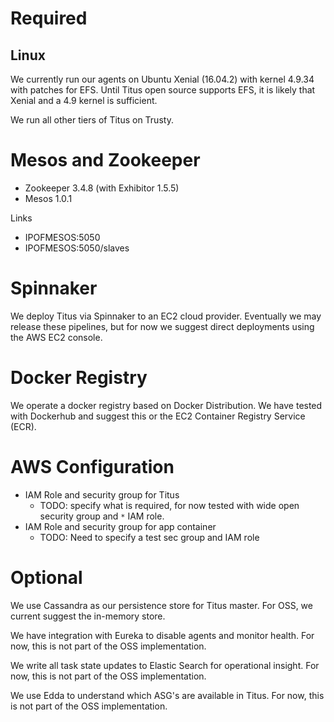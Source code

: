 # Required
## Linux
We currently run our agents on Ubuntu Xenial (16.04.2) with kernel 4.9.34 with
patches for EFS. Until Titus open source supports EFS, it is likely that Xenial
and a 4.9 kernel is sufficient.

We run all other tiers of Titus on Trusty.

# Mesos and Zookeeper
- Zookeeper 3.4.8 (with Exhibitor 1.5.5)
- Mesos 1.0.1

Links
- IPOFMESOS:5050
- IPOFMESOS:5050/slaves

# Spinnaker
We deploy Titus via Spinnaker to an EC2 cloud provider. Eventually we may
release these pipelines, but for now we suggest direct deployments using
the AWS EC2 console.

# Docker Registry
We operate a docker registry based on Docker Distribution. We have tested with
Dockerhub and suggest this or the EC2 Container Registry Service (ECR).

# AWS Configuration

- IAM Role and security group for Titus
  - TODO: specify what is required, for now tested with wide open security group
  and ``*`` IAM role. 
- IAM Role and security group for app container
  - TODO: Need to specify a test sec group and IAM role

# Optional
We use Cassandra as our persistence store for Titus master. For OSS, we
current suggest the in-memory store.

We have integration with Eureka to disable agents and monitor health. For now,
this is not part of the OSS implementation.

We write all task state updates to Elastic Search for operational insight. For
now, this is not part of the OSS implementation.

We use Edda to understand which ASG's are available in Titus. For now, this is
not part of the OSS implementation.
